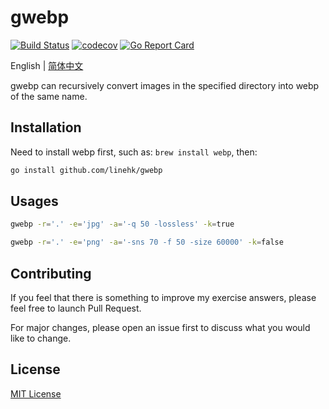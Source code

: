 # gwebp

[![Build Status](https://travis-ci.org/linehk/gwebp.svg?branch=master)](https://travis-ci.org/linehk/gwebp)
[![codecov](https://codecov.io/gh/linehk/gwebp/branch/master/graph/badge.svg)](https://codecov.io/gh/linehk/gwebp)
[![Go Report Card](https://goreportcard.com/badge/github.com/linehk/gwebp)](https://goreportcard.com/report/github.com/linehk/gwebp)

English | [简体中文](./README-zh.md "简体中文")

gwebp can recursively convert images in the specified directory into webp of the same name.

## Installation

Need to install webp first, such as: `brew install webp`, then:

```bash
go install github.com/linehk/gwebp
```

## Usages

```bash
gwebp -r='.' -e='jpg' -a='-q 50 -lossless' -k=true
```

```bash
gwebp -r='.' -e='png' -a='-sns 70 -f 50 -size 60000' -k=false
```

## Contributing

If you feel that there is something to improve my exercise answers, please feel free to launch Pull Request.

For major changes, please open an issue first to discuss what you would like to change.

## License

[MIT License](./LICENSE "MIT License")